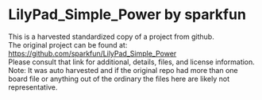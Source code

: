 
# LilyPad_Simple_Power by sparkfun  
This is a harvested standardized copy of a project from github.  
The original project can be found at:  
https://github.com/sparkfun/LilyPad_Simple_Power  
Please consult that link for additional, details, files, and license information.  
Note: It was auto harvested and if the original repo had more than one board file or anything out of the ordinary the files here are likely not representative.  
    